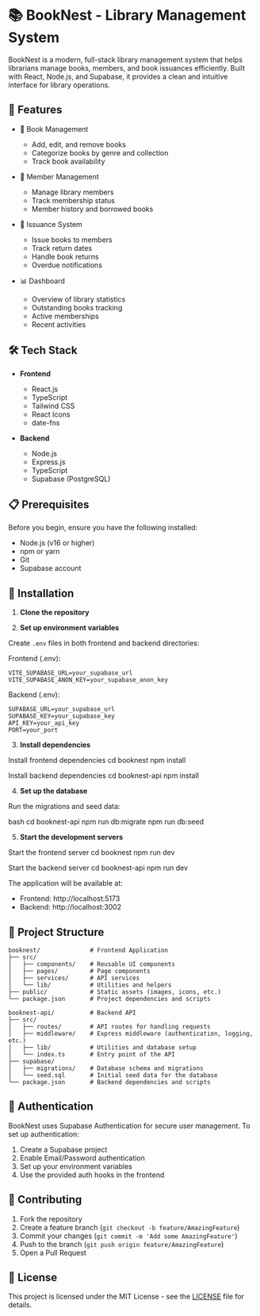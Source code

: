# 📚 BookNest - Library Management System

BookNest is a modern, full-stack library management system that helps librarians manage books, members, and book issuances efficiently. Built with React, Node.js, and Supabase, it provides a clean and intuitive interface for library operations.

## 🚀 Features

- 📖 Book Management
  - Add, edit, and remove books
  - Categorize books by genre and collection
  - Track book availability

- 👥 Member Management
  - Manage library members
  - Track membership status
  - Member history and borrowed books

- 📅 Issuance System
  - Issue books to members
  - Track return dates
  - Handle book returns
  - Overdue notifications

- 📊 Dashboard
  - Overview of library statistics
  - Outstanding books tracking
  - Active memberships
  - Recent activities

## 🛠 Tech Stack

- **Frontend**
  - React.js
  - TypeScript
  - Tailwind CSS
  - React Icons
  - date-fns

- **Backend**
  - Node.js
  - Express.js
  - TypeScript
  - Supabase (PostgreSQL)

## 📋 Prerequisites

Before you begin, ensure you have the following installed:
- Node.js (v16 or higher)
- npm or yarn
- Git
- Supabase account

## 🔧 Installation

1. **Clone the repository**


2. **Set up environment variables**

Create `.env` files in both frontend and backend directories:

Frontend (.env):
```
VITE_SUPABASE_URL=your_supabase_url
VITE_SUPABASE_ANON_KEY=your_supabase_anon_key
```

Backend (.env):
```
SUPABASE_URL=your_supabase_url
SUPABASE_KEY=your_supabase_key
API_KEY=your_api_key
PORT=your_port
```

3. **Install dependencies**

Install frontend dependencies
cd booknest
npm install

Install backend dependencies
cd booknest-api
npm install

4. **Set up the database**

Run the migrations and seed data:

bash
cd booknest-api
npm run db:migrate
npm run db:seed

5. **Start the development servers**

Start the frontend server
cd booknest
npm run dev

Start the backend server
cd booknest-api
npm run dev

The application will be available at:
- Frontend: http://localhost:5173
- Backend: http://localhost:3002

## 📁 Project Structure
```
booknest/              # Frontend Application
├── src/
│   ├── components/    # Reusable UI components
│   ├── pages/         # Page components
│   ├── services/      # API services
│   └── lib/           # Utilities and helpers
├── public/            # Static assets (images, icons, etc.)
└── package.json       # Project dependencies and scripts

booknest-api/          # Backend API
├── src/
│   ├── routes/        # API routes for handling requests
│   ├── middleware/    # Express middleware (authentication, logging, etc.)
│   ├── lib/           # Utilities and database setup
│   └── index.ts       # Entry point of the API
├── supabase/
│   ├── migrations/    # Database schema and migrations
│   └── seed.sql       # Initial seed data for the database
└── package.json       # Backend dependencies and scripts

```

## 🔐 Authentication

BookNest uses Supabase Authentication for secure user management. To set up authentication:

1. Create a Supabase project
2. Enable Email/Password authentication
3. Set up your environment variables
4. Use the provided auth hooks in the frontend

## 🤝 Contributing

1. Fork the repository
2. Create a feature branch (`git checkout -b feature/AmazingFeature`)
3. Commit your changes (`git commit -m 'Add some AmazingFeature'`)
4. Push to the branch (`git push origin feature/AmazingFeature`)
5. Open a Pull Request

## 📝 License

This project is licensed under the MIT License - see the [LICENSE](LICENSE) file for details.
